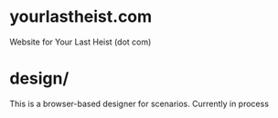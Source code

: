 # yourlastheist.com
Website for Your Last Heist (dot com)

# design/

This is a browser-based designer for scenarios. Currently in process
